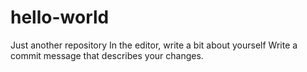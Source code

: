# hello-world
Just another repository
In the editor, write a bit about yourself
Write a commit message that describes your changes.
